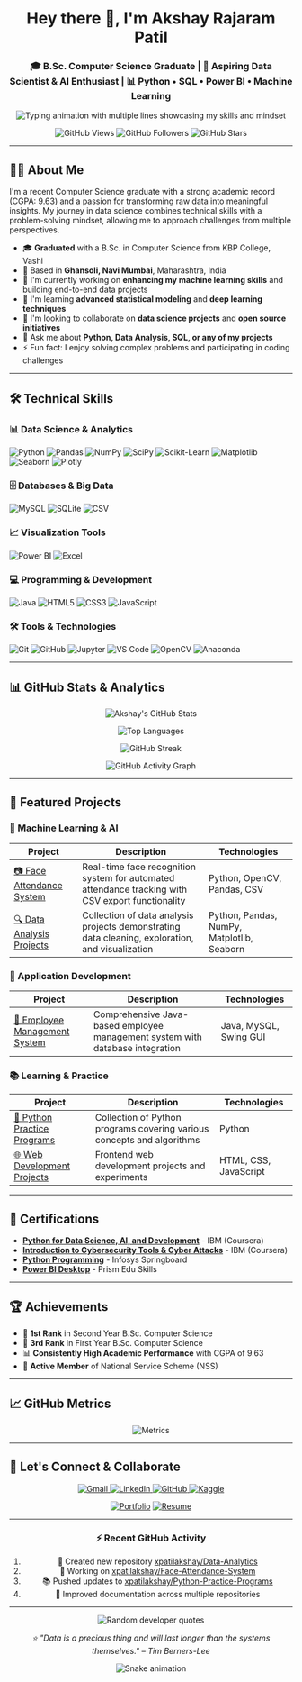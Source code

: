 <h1 align="center">Hey there 👋, I'm Akshay Rajaram Patil</h1>
<h3 align="center">🎓 B.Sc. Computer Science Graduate | 🧠 Aspiring Data Scientist & AI Enthusiast | 📊 Python • SQL • Power BI • Machine Learning</h3>

<p align="center">
  <img 
    src="https://readme-typing-svg.herokuapp.com?font=Fira+Code&weight=600&size=24&duration=4000&pause=1000&color=00C2FF&center=true&vCenter=true&width=650&height=50&lines=Data+Driven.+Detail+Oriented.+Results+Focused.;Turning+Raw+Data+Into+Actionable+Insights+🚀;Machine+Learning+Enthusiast+🤖;Open+To+Collaborate+On+Data+Science+Projects!;Let's+Connect+And+Create+Something+Amazing!;Always+Learning+📚+Always+Growing+🌱" 
    alt="Typing animation with multiple lines showcasing my skills and mindset"
  />
</p>

<div align="center">
  
![GitHub Views](https://komarev.com/ghpvc/?username=xpatilakshay&color=00C2FF&style=flat-square)
![GitHub Followers](https://img.shields.io/github/followers/xpatilakshay?color=00C2FF&label=Followers&style=flat-square)
![GitHub Stars](https://img.shields.io/github/stars/xpatilakshay?affiliations=OWNER%2CCOLLABORATOR%2CORGANIZATION_MEMBER&color=00C2FF&label=Total%20Stars&style=flat-square)

</div>

---

## 👨‍💻 About Me

I'm a recent Computer Science graduate with a strong academic record (CGPA: 9.63) and a passion for transforming raw data into meaningful insights. My journey in data science combines technical skills with a problem-solving mindset, allowing me to approach challenges from multiple perspectives.

- 🎓 **Graduated** with a B.Sc. in Computer Science from KBP College, Vashi
- 📍 Based in **Ghansoli, Navi Mumbai**, Maharashtra, India
- 🔭 I'm currently working on **enhancing my machine learning skills** and building end-to-end data projects
- 🌱 I'm learning **advanced statistical modeling** and **deep learning techniques**
- 👯 I'm looking to collaborate on **data science projects** and **open source initiatives**
- 💬 Ask me about **Python, Data Analysis, SQL, or any of my projects**
- ⚡ Fun fact: I enjoy solving complex problems and participating in coding challenges

---

## 🛠️ Technical Skills

### 📊 Data Science & Analytics
<p>
  <img src="https://img.shields.io/badge/Python-3776AB?style=for-the-badge&logo=python&logoColor=white" alt="Python"/>
  <img src="https://img.shields.io/badge/Pandas-150458?style=for-the-badge&logo=pandas&logoColor=white" alt="Pandas"/>
  <img src="https://img.shields.io/badge/NumPy-013243?style=for-the-badge&logo=numpy&logoColor=white" alt="NumPy"/>
  <img src="https://img.shields.io/badge/SciPy-8CAAE6?style=for-the-badge&logo=scipy&logoColor=white" alt="SciPy"/>
  <img src="https://img.shields.io/badge/Scikit--Learn-F7931E?style=for-the-badge&logo=scikit-learn&logoColor=white" alt="Scikit-Learn"/>
  <img src="https://img.shields.io/badge/Matplotlib-ffffff?style=for-the-badge&logo=matplotlib&logoColor=black" alt="Matplotlib"/>
  <img src="https://img.shields.io/badge/Seaborn-5C8DBC?style=for-the-badge&logo=seaborn&logoColor=white" alt="Seaborn"/>
  <img src="https://img.shields.io/badge/Plotly-3F4F75?style=for-the-badge&logo=plotly&logoColor=white" alt="Plotly"/>
</p>

### 🗄️ Databases & Big Data
<p>
  <img src="https://img.shields.io/badge/MySQL-4479A1?style=for-the-badge&logo=mysql&logoColor=white" alt="MySQL"/>
  <img src="https://img.shields.io/badge/SQLite-003B57?style=for-the-badge&logo=sqlite&logoColor=white" alt="SQLite"/>
  <img src="https://img.shields.io/badge/CSV-Data%20Format-239120?style=for-the-badge&logo=csV&logoColor=white" alt="CSV"/>
</p>

### 📈 Visualization Tools
<p>
  <img src="https://img.shields.io/badge/Power%20BI-F2C811?style=for-the-badge&logo=powerbi&logoColor=black" alt="Power BI"/>
  <img src="https://img.shields.io/badge/Excel-217346?style=for-the-badge&logo=microsoftexcel&logoColor=white" alt="Excel"/>
</p>

### 💻 Programming & Development
<p>
  <img src="https://img.shields.io/badge/Java-ED8B00?style=for-the-badge&logo=openjdk&logoColor=white" alt="Java"/>
  <img src="https://img.shields.io/badge/HTML5-E34F26?style=for-the-badge&logo=html5&logoColor=white" alt="HTML5"/>
  <img src="https://img.shields.io/badge/CSS3-1572B6?style=for-the-badge&logo=css3&logoColor=white" alt="CSS3"/>
  <img src="https://img.shields.io/badge/JavaScript-F7DF1E?style=for-the-badge&logo=javascript&logoColor=black" alt="JavaScript"/>
</p>

### 🛠️ Tools & Technologies
<p>
  <img src="https://img.shields.io/badge/Git-F05032?style=for-the-badge&logo=git&logoColor=white" alt="Git"/>
  <img src="https://img.shields.io/badge/GitHub-181717?style=for-the-badge&logo=github&logoColor=white" alt="GitHub"/>
  <img src="https://img.shields.io/badge/Jupyter-F37626?style=for-the-badge&logo=jupyter&logoColor=white" alt="Jupyter"/>
  <img src="https://img.shields.io/badge/VS%20Code-007ACC?style=for-the-badge&logo=visual-studio-code&logoColor=white" alt="VS Code"/>
  <img src="https://img.shields.io/badge/OpenCV-5C3EE8?style=for-the-badge&logo=opencv&logoColor=white" alt="OpenCV"/>
  <img src="https://img.shields.io/badge/Anaconda-44A833?style=for-the-badge&logo=anaconda&logoColor=white" alt="Anaconda"/>
</p>

---

## 📊 GitHub Stats & Analytics

<div align="center">

![Akshay's GitHub Stats](https://github-readme-stats.vercel.app/api?username=xpatilakshay&show_icons=true&theme=radical&hide_border=true&count_private=true&include_all_commits=true&line_height=24)

![Top Languages](https://github-readme-stats.vercel.app/api/top-langs/?username=xpatilakshay&layout=compact&theme=radical&hide_border=true&langs_count=8&hide=html,css)

![GitHub Streak](https://streak-stats.demolab.com?user=xpatilakshay&theme=radical&hide_border=true&date_format=M%20j%5B%2C%20Y%5D)

![GitHub Activity Graph](https://github-readme-activity-graph.vercel.app/graph?username=xpatilakshay&theme=react-dark&hide_border=true&area=true&custom_title=Contribution%20Graph)

</div>

---

## 🚀 Featured Projects

### 🤖 Machine Learning & AI
| Project | Description | Technologies |
|---------|-------------|--------------|
| [📷 Face Attendance System](https://github.com/xpatilakshay/Face-Attendance-System.git) | Real-time face recognition system for automated attendance tracking with CSV export functionality | Python, OpenCV, Pandas, CSV |
| [🔍 Data Analysis Projects](https://github.com/xpatilakshay/Data-Analytics.git) | Collection of data analysis projects demonstrating data cleaning, exploration, and visualization | Python, Pandas, NumPy, Matplotlib, Seaborn |

### 💼 Application Development
| Project | Description | Technologies |
|---------|-------------|--------------|
| [👥 Employee Management System](https://github.com/xpatilakshay/Employee-Management-System-Java-Projects.git) | Comprehensive Java-based employee management system with database integration | Java, MySQL, Swing GUI |

### 📚 Learning & Practice
| Project | Description | Technologies |
|---------|-------------|--------------|
| [🐍 Python Practice Programs](https://github.com/xpatilakshay/Python-Practice-Programs.git) | Collection of Python programs covering various concepts and algorithms | Python |
| [🌐 Web Development Projects](https://github.com/xpatilakshay/Web-Development-Projects.git) | Frontend web development projects and experiments | HTML, CSS, JavaScript |

---

## 📜 Certifications

- [**Python for Data Science, AI, and Development**](https://coursera.org/share/d9d03966d7a7f3508f21be8fc6559da9) - IBM (Coursera)
- [**Introduction to Cybersecurity Tools & Cyber Attacks**](https://coursera.org/share/ea54e8c7b3a2b81ad953559df9c3b96a) - IBM (Coursera)
- [**Python Programming**](https://drive.google.com/file/d/1di3wjU2n0j2MuU5fBByYMH2UP3BfJ-E2/view?usp=sharing) - Infosys Springboard
- [**Power BI Desktop**](https://drive.google.com/file/d/1lFawJDBOnY3JIUAdqbsTcIP9Oux0kfSf/view?usp=sharing) - Prism Edu Skills

---

## 🏆 Achievements

- 🥇 **1st Rank** in Second Year B.Sc. Computer Science
- 🥉 **3rd Rank** in First Year B.Sc. Computer Science
- 📊 **Consistently High Academic Performance** with CGPA of 9.63
- 🤝 **Active Member** of National Service Scheme (NSS)

---

## 📈 GitHub Metrics

<div align="center">

![Metrics](https://metrics.lecoq.io/xpatilakshay?template=classic&base.header=0&base.activity=0&base.community=0&base.repositories=0&base.metadata=0&achievements=1&achievements.threshold=C&achievements.secrets=true&achievements.display=detailed&achievements.limit=0&config.timezone=Asia%2FCalcutta)

</div>

---

## 🌟 Let's Connect & Collaborate

<p align="center">
  <a href="mailto:xpatilakshay@gmail.com">
    <img src="https://img.shields.io/badge/Gmail-D14836?style=for-the-badge&logo=gmail&logoColor=white" alt="Gmail"/>
  </a>
  <a href="https://www.linkedin.com/in/xpatilakshay/">
    <img src="https://img.shields.io/badge/LinkedIn-0077B5?style=for-the-badge&logo=linkedin&logoColor=white" alt="LinkedIn"/>
  </a>
  <a href="https://github.com/xpatilakshay">
    <img src="https://img.shields.io/badge/GitHub-100000?style=for-the-badge&logo=github&logoColor=white" alt="GitHub"/>
  </a>
  <a href="https://www.kaggle.com/akshaypatil24">
    <img src="https://img.shields.io/badge/Kaggle-20BEFF?style=for-the-badge&logo=kaggle&logoColor=white" alt="Kaggle"/>
  </a>
</p>

<div align="center">
  
[![Portfolio](https://img.shields.io/badge/Portfolio-%23000000.svg?style=for-the-badge&logo=react&logoColor=white)](https://xpatilakshay.github.io/)
[![Resume](https://img.shields.io/badge/Resume-%230A66C2.svg?style=for-the-badge&logo=adobeacrobatreader&logoColor=white)](https://drive.google.com/file/d/1yourresumeid/view?usp=sharing)

</div>

---

<div align="center">

### ⚡ Recent GitHub Activity

<!--START_SECTION:activity-->
1. 🎉 Created new repository [xpatilakshay/Data-Analytics](https://github.com/xpatilakshay/Data-Analytics)
2. 🔨 Working on [xpatilakshay/Face-Attendance-System](https://github.com/xpatilakshay/Face-Attendance-System)
3. 📚 Pushed updates to [xpatilakshay/Python-Practice-Programs](https://github.com/xpatilakshay/Python-Practice-Programs)
4. 🎯 Improved documentation across multiple repositories
<!--END_SECTION:activity-->

</div>

---

<p align="center">
  <img src="https://quotes-github-readme.vercel.app/api?type=horizontal&theme=radical" alt="Random developer quotes"/>
</p>

<p align="center">
  <i>⭐ "Data is a precious thing and will last longer than the systems themselves." – Tim Berners-Lee</i>
</p>

<div align="center">
  
![Snake animation](https://github.com/xpatilakshay/xpatilakshay/blob/output/github-contribution-grid-snake.svg)

</div>
